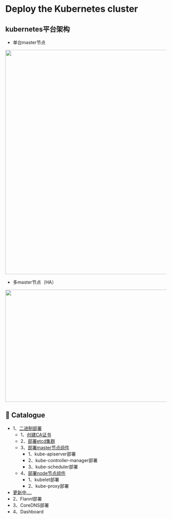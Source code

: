 # Deploy the Kubernetes cluster

## kubernetes平台架构
- 单台master节点
<img src="../images/kuernetes/eb67ab07dc1340bba5c654612791477c.jpeg" width="700">

- 多master节点（HA）
<img src="../images/kuernetes/20191008-01.png" width="700" height="350">

## 📖 Catalogue
- 1、[二进制部署](kubernetes.md)
  - 1、[创建CA证书](kubernetes.md)
  - 2、[部署etcd集群](kubernetes.md)
  - 3、[部署master节点组件](kubernetes.md)
    - 1、kube-apiserver部署
    - 2、kube-controller-manager部署
    - 3、kube-scheduler部署
  - 4、[部署node节点组件](kubernetes.md)
    - 1、kubelet部署
    - 2、kube-proxy部署
- [更新中....]()
- 2、Flannl部署
- 3、CoreDNS部署
- 4、Dashboard